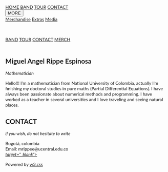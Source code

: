 <html lang="en">
<title>Miguel Angel Rippe</title>
<meta charset="UTF-8">
<meta name="viewport" content="width=device-width, initial-scale=1">
<link rel="stylesheet" href="https://www.w3schools.com/w3css/4/w3.css">
<link rel="stylesheet" href="https://fonts.googleapis.com/css?family=Lato">
<link rel="stylesheet" href="https://cdnjs.cloudflare.com/ajax/libs/font-awesome/4.7.0/css/font-awesome.min.css">
<style>
body {font-family: "Lato", sans-serif}
.mySlides {display: none}
</style>
<body>

<!-- Navbar -->
<div class="w3-top">
  <div class="w3-bar w3-black w3-card">
    <a class="w3-bar-item w3-button w3-padding-large w3-hide-medium w3-hide-large w3-right" href="javascript:void(0)" onclick="myFunction()" title="Toggle Navigation Menu"><i class="fa fa-bars"></i></a>
    <a href="#" class="w3-bar-item w3-button w3-padding-large">HOME</a>
    <a href="#band" class="w3-bar-item w3-button w3-padding-large w3-hide-small">BAND</a>
    <a href="#tour" class="w3-bar-item w3-button w3-padding-large w3-hide-small">TOUR</a>
    <a href="#contact" class="w3-bar-item w3-button w3-padding-large w3-hide-small">CONTACT</a>
    <div class="w3-dropdown-hover w3-hide-small">
      <button class="w3-padding-large w3-button" title="More">MORE <i class="fa fa-caret-down"></i></button>     
      <div class="w3-dropdown-content w3-bar-block w3-card-4">
        <a href="#" class="w3-bar-item w3-button">Merchandise</a>
        <a href="#" class="w3-bar-item w3-button">Extras</a>
        <a href="#" class="w3-bar-item w3-button">Media</a>
      </div>
    </div>
    <a href="javascript:void(0)" class="w3-padding-large w3-hover-red w3-hide-small w3-right"><i class="fa fa-search"></i></a>
  </div>
</div>

<!-- Navbar on small screens (remove the onclick attribute if you want the navbar to always show on top of the content when clicking on the links) -->
<div id="navDemo" class="w3-bar-block w3-black w3-hide w3-hide-large w3-hide-medium w3-top" style="margin-top:46px">
  <a href="#band" class="w3-bar-item w3-button w3-padding-large" onclick="myFunction()">BAND</a>
  <a href="#tour" class="w3-bar-item w3-button w3-padding-large" onclick="myFunction()">TOUR</a>
  <a href="#contact" class="w3-bar-item w3-button w3-padding-large" onclick="myFunction()">CONTACT</a>
  <a href="#" class="w3-bar-item w3-button w3-padding-large" onclick="myFunction()">MERCH</a>
</div>

<!-- Page content -->
<div class="w3-content" style="max-width:2000px;margin-top:46px">

  <!-- Automatic Slideshow Images -->
  <div class="mySlides w3-display-container w3-center">
    <img src="https://github.com/MiguelRippe/MiguelRippe.github.io/blob/main/images/brain.jpg?raw=true" style="width:100%" alt="brain">
     <div class="w3-display-bottomleft w3-container w3-text-yellow w3-text-shadow:1px 1px 0 #444 w3-padding-16 w3-hide-small">
      <h3>Programming lover</h3>
      <p style="max-width:50px;"><b>"Any fool can write code that a computer can understand. Good programmers write code that humans can understand." – Martin Fowler</b></p>   
    </div>  
  </div>
  <div class="mySlides w3-display-container w3-center">
    <img src="https://github.com/MiguelRippe/MiguelRippe.github.io/blob/main/images/cocuy.jpg?raw=true" style="width:100%" alt="cocuy">
    <div class="w3-display-bottommiddle w3-container w3-text-black w3-padding-16 w3-hide-small">
      <h3>Travel lover</h3>
      <p><b> "Jobs fill your pockets, adventures fill your soul."</b></p>    
    </div>
  </div>
  <div class="mySlides w3-display-container w3-center">
    <img src="https://github.com/MiguelRippe/MiguelRippe.github.io/blob/main/images/math.jpg?raw=true" style="width:100%" alt="math">
    <div class="w3-display-bottomright w3-container w3-text-white w3-padding-16 w3-hide-small">
      <h3>Math lover</h3>
      <p style="max-width:100px;"><b>"There should be no such thing as boring mathematics."— Edsger W. Dijkstra </b></p>    
    </div>
  </div>

  <!-- The Band Section -->
  <div class="w3-container w3-content w3-center w3-padding-64" style="max-width:800px" id="band">
    <h2 class="w3-wide">Miguel Angel Rippe Espinosa</h2>
    <p class="w3-opacity"><i>Mathematician</i></p>
    <p class="w3-justify"> Hello!!! I'm a mathematician from National University of Colombia, actually I'm finishing my doctoral studies in pure maths (Partial Differential Equations). I have always been passionate about numerical methods and programming. I have worked as a teacher in several universities and 
I love traveling and seeing natural places.</p>
    
  </div>


  <!-- The Contact Section -->
  <div class="w3-container w3-content w3-padding-64" style="max-width:800px" id="contact">
    <h2 class="w3-wide w3-center">CONTACT</h2>
    <p class="w3-opacity w3-center"><i>if you wish, do not hesitate to write</i></p>
    <div class="w3-row w3-padding-32">
      <div class="w3-col m6 w3-large w3-margin-bottom">
        <i class="fa fa-map-marker" style="width:30px"></i> Bogotá, colombia<br>
        <i class="fa fa-envelope" style="width:30px"> </i> Email: mrippee@ucentral.edu.co<br>
      </div>
      
<!-- End Page Content -->
</div>


<!-- Footer -->
<footer class="w3-container w3-padding-64 w3-center w3-opacity w3-light-grey w3-xlarge">
  <i class="fa fa-linkedin w3-hover-opacity"> <a href="https://www.linkedin.com/in/marippee/"> target="_blank"></a></i>
  <p class="w3-medium">Powered by <a href="https://www.w3schools.com/w3css/default.asp" target="_blank">w3.css</a></p>
</footer>

<script>
// Automatic Slideshow - change image every 4 seconds
var myIndex = 0;
carousel();

function carousel() {
  var i;
  var x = document.getElementsByClassName("mySlides");
  for (i = 0; i < x.length; i++) {
    x[i].style.display = "none";  
  }
  myIndex++;
  if (myIndex > x.length) {myIndex = 1}    
  x[myIndex-1].style.display = "block";  
  setTimeout(carousel, 4000);    
}

// Used to toggle the menu on small screens when clicking on the menu button
function myFunction() {
  var x = document.getElementById("navDemo");
  if (x.className.indexOf("w3-show") == -1) {
    x.className += " w3-show";
  } else { 
    x.className = x.className.replace(" w3-show", "");
  }
}

// When the user clicks anywhere outside of the modal, close it
var modal = document.getElementById('ticketModal');
window.onclick = function(event) {
  if (event.target == modal) {
    modal.style.display = "none";
  }
}
</script>

</body>
</html>
